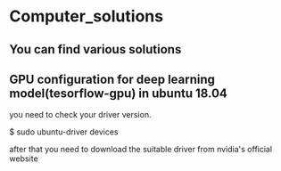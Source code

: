 # Computer_solutions  
## You can find various solutions 
##  GPU configuration for deep learning model(tesorflow-gpu) in ubuntu 18.04 
  you need to check your driver version. 
 
 $ sudo ubuntu-driver devices
   
 after that you need to download the suitable driver from nvidia's official website 
 
